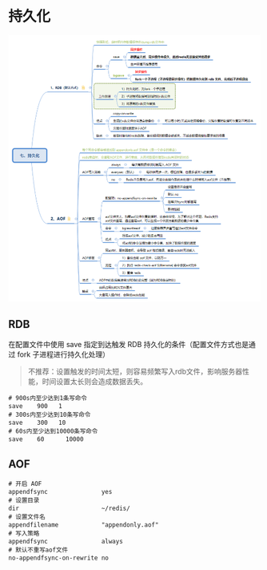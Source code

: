 # 持久化
![persistence](./asset/chapter7-persistence.png)

## RDB
在配置文件中使用 save 指定到达触发 RDB 持久化的条件（配置文件方式也是通过 fork 子进程进行持久化处理）
> 不推荐：设置触发的时间太短，则容易频繁写入rdb文件，影响服务器性能，时间设置太长则会造成数据丢失。

```shell
# 900s内至少达到1条写命令
save	900	  1
# 300s内至少达到10条写命令
save	300	  10
# 60s内至少达到10000条写命令
save	60		10000
```

## AOF
```shell
# 开启 AOF
appendfsync	              yes
# 设置目录
dir                       ~/redis/
# 设置文件名
appendfilename            "appendonly.aof"
# 写入策略
appendfsync	              always
# 默认不重写aof文件
no-appendfsync-on-rewrite no
```
